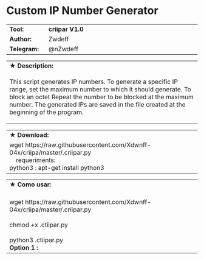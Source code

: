 <body>
<h1>Custom IP Number Generator</h1>
<table border="0" cellpadding="0" cellspacing="2" width="100%">
  <tr>
    <td width="100px" class="main2"><b>Tool:</b></td>
    <td width="780px" class="main2"><b>criipar V1.0</b></td>
  <tr>
    <td width="100px" class="main2"><b>Author:</b></td><td width="780px">Zwdeff</td>
  </tr>
  <tr>
    <td width="100px" class="main2"><b>Telegram:</b></td><td width="780px">@nZwdeff</td>
  </tr>
<table border="0" cellpadding="2" cellspacing="5" width="100%">
  <tr>
    <td class="main3">&#9733; <b>Description:</b></td>
  </tr>
  <tr>
    <td class="main" width="890px"><p>
This script generates IP numbers. To generate a specific IP range, set the maximum number to which it should generate. To block an octet Repeat the number to be blocked at the maximum number. The generated IPs are saved in the file created at the beginning of the program.
<br />
    </table>

<table border="0" cellpadding="2" cellspacing="5" width="100%">
  <tr>
    <td class="main3" width="890px">&#9733; <b>Download:</b></td>
  </tr>
  <tr>
    <td class="main">
      wget https://raw.githubusercontent.com/Xdwnff-04x/criipa/master/.criipar.py <br/>
      requeriments: <br/>
      python3 : apt-get install python3<br/>
    </td>

</table>
<table border="0" cellpadding="2" cellspacing="5" width="100%">
  <tr>
    <td class="main3" width="890px">&#9733; <b>Como usar:</b></td>
  </tr>
  <tr>
    <td class="main"> <br>wget https://raw.githubusercontent.com/Xdwnff-04x/criipa/master/.criipar.py<br/> <br>chmod +x .ctiipar.py<br/> <br>python3 .ctiipar.py<br/> <b>Option 1 :<b/></td>
  </tr>
</body>
</html>
